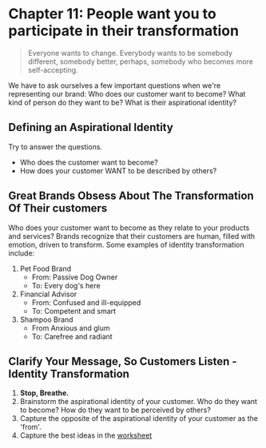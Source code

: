 # Chapter 11: People want you to participate in their transformation

> Everyone wants to change.  Everybody wants to be somebody different, somebody better, perhaps, somebody who becomes more self-accepting.

We have to ask ourselves a few important questions when we're representing our brand: Who does our customer want to become? What kind of person do they want to be? What is their aspirational identity?

## Defining an Aspirational Identity

Try to answer the questions.

- Who does the customer want to become?
- How does your customer WANT to be described by others?

## Great Brands Obsess About The Transformation Of Their customers

Who does your customer want to become as they relate to your products and services? Brands recognize that their customers are human, filled with emotion, driven to transform. Some examples of identity transformation include:

1. Pet Food Brand
    - From: Passive Dog Owner
    - To: Every dog's here
2. Financial Advisor
    - From: Confused and ill-equipped
    - To: Competent and smart
3. Shampoo Brand
    - From Anxious and glum
    - To: Carefree and radiant

## Clarify Your Message, So Customers Listen - Identity Transformation

1. **Stop, Breathe.**
2. Brainstorm the aspirational identity of your customer.  Who do they want to become?  How do they want to be perceived by others?
3. Capture the opposite of the aspirational identity of your customer as the 'from'.
4. Capture the best ideas in the [worksheet](./building-a-storybrand-worksheet.pdf)